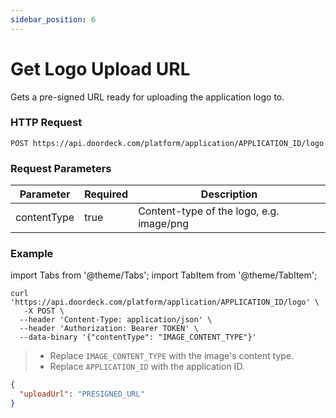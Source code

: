 ```yaml
---
sidebar_position: 6
---
```


# Get Logo Upload URL

Gets a pre-signed URL ready for uploading the application logo to.

### HTTP Request

`POST https://api.doordeck.com/platform/application/APPLICATION_ID/logo`

### Request Parameters

| Parameter   | Required | Description                              |
|-------------|----------|------------------------------------------|
| contentType | true     | Content-type of the logo, e.g. image/png |

### Example

import Tabs from '@theme/Tabs';
import TabItem from '@theme/TabItem';

<Tabs>
<TabItem value="shell" label="Request">

```shell title="CURL"
curl 'https://api.doordeck.com/platform/application/APPLICATION_ID/logo' \
   -X POST \
  --header 'Content-Type: application/json' \
  --header 'Authorization: Bearer TOKEN' \
  --data-binary '{"contentType": "IMAGE_CONTENT_TYPE"}'
```
> - Replace `IMAGE_CONTENT_TYPE` with the image's content type.
> - Replace `APPLICATION_ID` with the application ID.

</TabItem>
<TabItem value="json" label="Response">

```json title="JSON"
{
  "uploadUrl": "PRESIGNED_URL"
}
```

</TabItem>
</Tabs>
